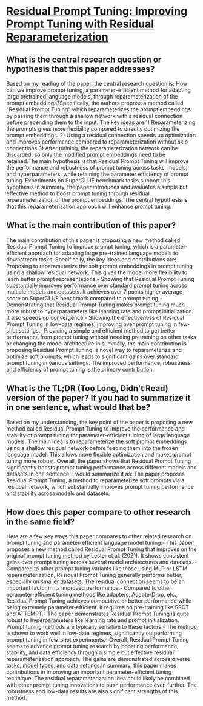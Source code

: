 # [Residual Prompt Tuning: Improving Prompt Tuning with Residual   Reparameterization](https://arxiv.org/abs/2305.03937)

## What is the central research question or hypothesis that this paper addresses?

Based on my reading of the paper, the central research question is: How can we improve prompt tuning, a parameter-efficient method for adapting large pretrained language models, through reparameterization of the prompt embeddings?Specifically, the authors propose a method called "Residual Prompt Tuning" which reparameterizes the prompt embeddings by passing them through a shallow network with a residual connection before prepending them to the input. The key ideas are:1) Reparameterizing the prompts gives more flexibility compared to directly optimizing the prompt embeddings. 2) Using a residual connection speeds up optimization and improves performance compared to reparameterization without skip connections.3) After training, the reparameterization network can be discarded, so only the modified prompt embeddings need to be retained.The main hypothesis is that Residual Prompt Tuning will improve the performance and robustness of prompt tuning across tasks, models, and hyperparameters, while retaining the parameter efficiency of prompt tuning. Experiments on SuperGLUE benchmark tasks support this hypothesis.In summary, the paper introduces and evaluates a simple but effective method to boost prompt tuning through residual reparameterization of the prompt embeddings. The central hypothesis is that this reparameterization approach will enhance prompt tuning.


## What is the main contribution of this paper?

The main contribution of this paper is proposing a new method called Residual Prompt Tuning to improve prompt tuning, which is a parameter-efficient approach for adapting large pre-trained language models to downstream tasks. Specifically, the key ideas and contributions are:- Proposing to reparameterize the soft prompt embeddings in prompt tuning using a shallow residual network. This gives the model more flexibility to learn better prompt representations.- Showing that Residual Prompt Tuning substantially improves performance over standard prompt tuning across multiple models and datasets. It achieves over 7 points higher average score on SuperGLUE benchmark compared to prompt tuning.- Demonstrating that Residual Prompt Tuning makes prompt tuning much more robust to hyperparameters like learning rate and prompt initialization. It also speeds up convergence.- Showing the effectiveness of Residual Prompt Tuning in low-data regimes, improving over prompt tuning in few-shot settings.- Providing a simple and efficient method to get better performance from prompt tuning without needing pretraining on other tasks or changing the model architecture.In summary, the main contribution is proposing Residual Prompt Tuning, a novel way to reparameterize and optimize soft prompts, which leads to significant gains over standard prompt tuning in various settings. The improved performance, robustness and efficiency of prompt tuning is the primary contribution.


## What is the TL;DR (Too Long, Didn't Read) version of the paper? If you had to summarize it in one sentence, what would that be?

Based on my understanding, the key point of the paper is proposing a new method called Residual Prompt Tuning to improve the performance and stability of prompt tuning for parameter-efficient tuning of large language models. The main idea is to reparameterize the soft prompt embeddings using a shallow residual network before feeding them into the frozen language model. This allows more flexible optimization and makes prompt tuning more robust. Overall, the paper shows that Residual Prompt Tuning significantly boosts prompt tuning performance across different models and datasets.In one sentence, I would summarize it as: The paper proposes Residual Prompt Tuning, a method to reparameterize soft prompts via a residual network, which substantially improves prompt tuning performance and stability across models and datasets.


## How does this paper compare to other research in the same field?

Here are a few key ways this paper compares to other related research on prompt tuning and parameter-efficient language model tuning:- This paper proposes a new method called Residual Prompt Tuning that improves on the original prompt tuning method by Lester et al. (2021). It shows consistent gains over prompt tuning across several model architectures and datasets. - Compared to other prompt tuning variants like those using MLP or LSTM reparameterization, Residual Prompt Tuning generally performs better, especially on smaller datasets. The residual connection seems to be an important factor in its improved performance.- Compared to other parameter-efficient tuning methods like adapters, AdapterDrop, etc., Residual Prompt Tuning achieves competitive or better performance while being extremely parameter-efficient. It requires no pre-training like SPOT and ATTEMPT.- The paper demonstrates Residual Prompt Tuning is quite robust to hyperparameters like learning rate and prompt initialization. Prompt tuning methods are typically sensitive to these factors.- The method is shown to work well in low-data regimes, significantly outperforming prompt tuning in few-shot experiments.- Overall, Residual Prompt Tuning seems to advance prompt tuning research by boosting performance, stability, and data efficiency through a simple but effective residual reparameterization approach. The gains are demonstrated across diverse tasks, model types, and data settings.In summary, this paper makes contributions in improving an important parameter-efficient tuning technique. The residual reparameterization idea could likely be combined with other prompt tuning innovations to push performance even further. The robustness and low-data results are also significant strengths of this method.
